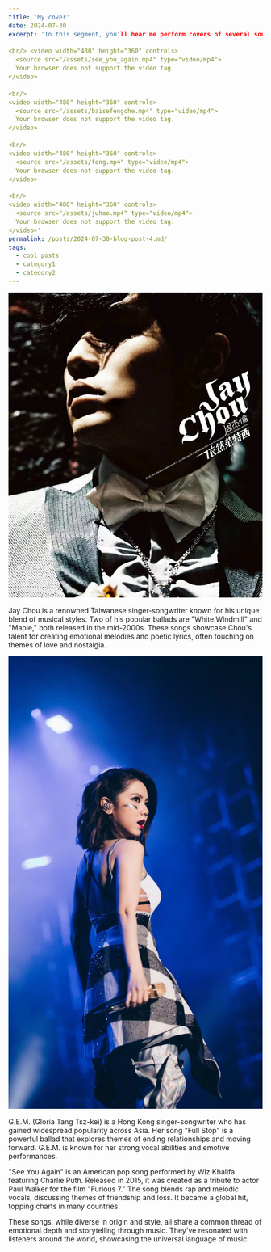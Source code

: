 ```yaml
---
title: 'My cover'
date: 2024-07-30
excerpt: 'In this segment, you'll hear me perform covers of several songs. My skill level is modest, so please consider this as purely for fun and entertainment.

<br/> <video width="480" height="360" controls>
  <source src="/assets/see_you_again.mp4" type="video/mp4">
  Your browser does not support the video tag.
</video>

<br/>
<video width="480" height="360" controls>
  <source src="/assets/baisefengche.mp4" type="video/mp4">
  Your browser does not support the video tag.
</video>

<br/>
<video width="480" height="360" controls>
  <source src="/assets/feng.mp4" type="video/mp4">
  Your browser does not support the video tag.
</video>
  
<br/>
<video width="480" height="360" controls>
  <source src="/assets/juhao.mp4" type="video/mp4">
  Your browser does not support the video tag.
</video>'
permalink: /posts/2024-07-30-blog-post-4.md/
tags:
  - cool posts
  - category1
  - category2
---
```


<img src='/images/周杰伦.png'>

Jay Chou is a renowned Taiwanese singer-songwriter known for his unique blend of musical styles. Two of his popular ballads are "White Windmill" and "Maple," both released in the mid-2000s. These songs showcase Chou's talent for creating emotional melodies and poetic lyrics, often touching on themes of love and nostalgia.


<img src='/images/邓紫棋.png'>

G.E.M. (Gloria Tang Tsz-kei) is a Hong Kong singer-songwriter who has gained widespread popularity across Asia. Her song "Full Stop" is a powerful ballad that explores themes of ending relationships and moving forward. G.E.M. is known for her strong vocal abilities and emotive performances.

"See You Again" is an American pop song performed by Wiz Khalifa featuring Charlie Puth. Released in 2015, it was created as a tribute to actor Paul Walker for the film "Furious 7." The song blends rap and melodic vocals, discussing themes of friendship and loss. It became a global hit, topping charts in many countries.

These songs, while diverse in origin and style, all share a common thread of emotional depth and storytelling through music. They've resonated with listeners around the world, showcasing the universal language of music.
